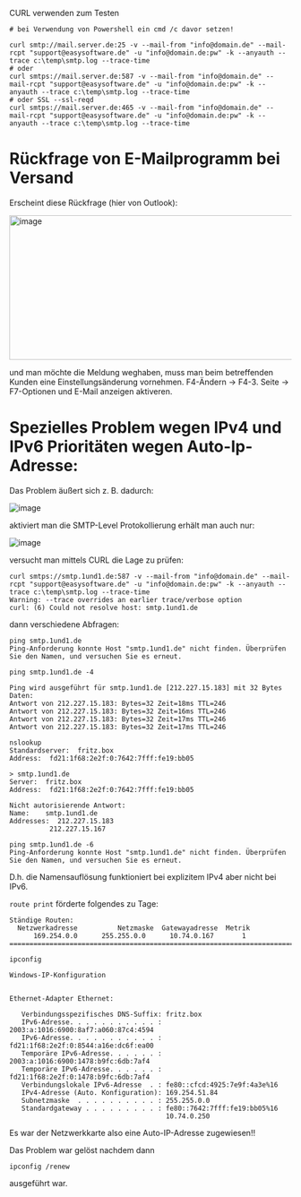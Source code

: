 CURL verwenden zum Testen

```
# bei Verwendung von Powershell ein cmd /c davor setzen!

curl smtp://mail.server.de:25 -v --mail-from "info@domain.de" --mail-rcpt "support@easysoftware.de" -u "info@domain.de:pw" -k --anyauth --trace c:\temp\smtp.log --trace-time
# oder
curl smtps://mail.server.de:587 -v --mail-from "info@domain.de" --mail-rcpt "support@easysoftware.de" -u "info@domain.de:pw" -k --anyauth --trace c:\temp\smtp.log --trace-time
# oder SSL --ssl-reqd 
curl smtps://mail.server.de:465 -v --mail-from "info@domain.de" --mail-rcpt "support@easysoftware.de" -u "info@domain.de:pw" -k --anyauth --trace c:\temp\smtp.log --trace-time
```

# Rückfrage von E-Mailprogramm bei Versand

Erscheint diese Rückfrage (hier von Outlook):

<img width="847" height="258" alt="image" src="https://github.com/user-attachments/assets/1d565dd8-bee9-484e-b494-ca8b57b1f177" />

und man möchte die Meldung weghaben, muss man beim betreffenden Kunden eine Einstellungsänderung vornehmen. F4-Ändern -> F4-3. Seite -> F7-Optionen und E-Mail anzeigen aktiveren.

# Spezielles Problem wegen IPv4 und IPv6 Prioritäten wegen Auto-Ip-Adresse:

Das Problem äußert sich z. B. dadurch:

![image](https://github.com/user-attachments/assets/2dce44c9-c82c-448e-97eb-46c8e566b626)

aktiviert man die SMTP-Level Protokollierung erhält man auch nur:

![image](https://github.com/user-attachments/assets/ae2769b4-b55e-4417-8572-b90ae931ae45)

versucht man mittels CURL die Lage zu prüfen:

```
curl smtps://smtp.1und1.de:587 -v --mail-from "info@domain.de" --mail-rcpt "support@easysoftware.de" -u "info@domain.de:pw" -k --anyauth --trace c:\temp\smtp.log --trace-time
Warning: --trace overrides an earlier trace/verbose option
curl: (6) Could not resolve host: smtp.1und1.de
```

dann verschiedene Abfragen:

```
ping smtp.1und1.de
Ping-Anforderung konnte Host "smtp.1und1.de" nicht finden. Überprüfen Sie den Namen, und versuchen Sie es erneut.
```

```
ping smtp.1und1.de -4

Ping wird ausgeführt für smtp.1und1.de [212.227.15.183] mit 32 Bytes Daten:
Antwort von 212.227.15.183: Bytes=32 Zeit=18ms TTL=246
Antwort von 212.227.15.183: Bytes=32 Zeit=16ms TTL=246
Antwort von 212.227.15.183: Bytes=32 Zeit=17ms TTL=246
Antwort von 212.227.15.183: Bytes=32 Zeit=17ms TTL=246
```
```
nslookup
Standardserver:  fritz.box
Address:  fd21:1f68:2e2f:0:7642:7fff:fe19:bb05

> smtp.1und1.de
Server:  fritz.box
Address:  fd21:1f68:2e2f:0:7642:7fff:fe19:bb05

Nicht autorisierende Antwort:
Name:    smtp.1und1.de
Addresses:  212.227.15.183
          212.227.15.167
```
```
ping smtp.1und1.de -6
Ping-Anforderung konnte Host "smtp.1und1.de" nicht finden. Überprüfen Sie den Namen, und versuchen Sie es erneut.
```

D.h. die Namensauflösung funktioniert bei explizitem IPv4 aber nicht bei IPv6.

<Code>route print</Code> förderte folgendes zu Tage:

```
Ständige Routen:
  Netzwerkadresse          Netzmaske  Gatewayadresse  Metrik
      169.254.0.0      255.255.0.0      10.74.0.167       1
===========================================================================
```

```
ipconfig

Windows-IP-Konfiguration


Ethernet-Adapter Ethernet:

   Verbindungsspezifisches DNS-Suffix: fritz.box
   IPv6-Adresse. . . . . . . . . . . : 2003:a:1016:6900:8af7:a060:87c4:4594
   IPv6-Adresse. . . . . . . . . . . : fd21:1f68:2e2f:0:8544:a16e:dc6f:ea00
   Temporäre IPv6-Adresse. . . . . . : 2003:a:1016:6900:1478:b9fc:6db:7af4
   Temporäre IPv6-Adresse. . . . . . : fd21:1f68:2e2f:0:1478:b9fc:6db:7af4
   Verbindungslokale IPv6-Adresse  . : fe80::cfcd:4925:7e9f:4a3e%16
   IPv4-Adresse (Auto. Konfiguration): 169.254.51.84
   Subnetzmaske  . . . . . . . . . . : 255.255.0.0
   Standardgateway . . . . . . . . . : fe80::7642:7fff:fe19:bb05%16
                                       10.74.0.250
```

Es war der Netzwerkkarte also eine Auto-IP-Adresse zugewiesen!!

Das Problem war gelöst nachdem dann 
```
ipconfig /renew
```
ausgeführt war.

